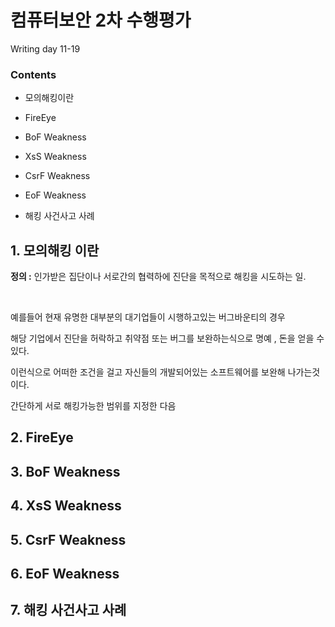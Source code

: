 # 컴퓨터보안 2차 수행평가
Writing day 11-19


### Contents

+ 모의해킹이란

+ FireEye

+ BoF Weakness

+ XsS Weakness

+ CsrF Weakness

+ EoF Weakness

+ 해킹 사건사고 사례


## 1. 모의해킹 이란

__정의 :__ 인가받은 집단이나 서로간의 협력하에 진단을 목적으로 해킹을 시도하는 일.

<br>

예를들어 현재 유명한 대부분의 대기업들이 시행하고있는 버그바운티의 경우

해당 기업에서 진단을 허락하고 취약점 또는 버그를 보완하는식으로 명예 , 돈을 얻을 수 있다.

이런식으로 어떠한 조건을 걸고 자신들의 개발되어있는 소프트웨어를 보완해 나가는것이다.

간단하게 서로 해킹가능한 범위를 지정한 다음 

## 2. FireEye

## 3. BoF Weakness

## 4. XsS Weakness

## 5. CsrF Weakness

## 6. EoF Weakness

## 7. 해킹 사건사고 사례